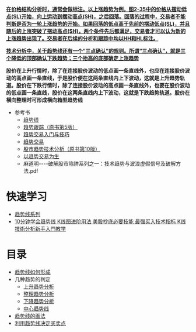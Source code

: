 [**在价格结构分析时，通常会做标注。以上涨趋势为例，图2-35中的价格从摆动低点(SL)开始，向上运动到摆动高点(SH)，之后回落。回落的过程中，交易者不能判断是否为一轮上涨趋势的开始。如果回落的低点高于先前的摆动低点(SL)，并且随后的上涨突破了摆动高点(SH)，两个条件先后都满足，交易者才可以认为新的上涨趋势出现了。交易者在后续的分析和跟踪中均以HH和HL标注。**](https://weread.qq.com/web/reader/90432d70813ab9001g01450akc51323901dc51ce410c121b)

[**技术分析中，关于趋势线还有一个“三点确认”的规则。所谓“三点确认”​，就是三个降低的顶部确认下跌趋势；三个抬高的底部确定上涨趋势**](https://weread.qq.com/web/reader/90432d70813ab9001g01450akc51323901dc51ce410c121b)

**股价在上升行情时，除了在连接股价波动的低点画一条直线外，也应在连接股价波动的高点画一条直线，于是股价便在这两条直线内上下波动，这就是上升趋势轨道。股价在下跌行情时，除了连接股价波动的高点画一条直线外，也要在股价波动的低点画一条直线，股价在这两条直线内上下波动，这就是下跌趋势轨道。股价在横向整理时可形成横向箱型趋势线**
 
 * 参考书
   * [趋势线](http://www.net767.com/Special/qushi/) 
   * [趋势跟踪（原书第5版）](https://weread.qq.com/web/reader/90f32a307230274990fe7f3kc81322c012c81e728d9d180)
   * [趋势交易入门与技巧](https://weread.qq.com/web/reader/51532ee05def4b515dca503)
   * [趋势交易](https://weread.qq.com/web/reader/57032b305d2322570ed5b8c)
   * [股市趋势技术分析（原书第10版）](https://weread.qq.com/web/reader/09f325105e009a09f7bb132)
   * [以趋势交易为生](https://weread.qq.com/web/reader/6d1320b0720528226d155e6)
   * 麻道明----破解股市陷阱系列之一：技术趋势与波浪虚假信号及破解方法.pdf

# 快速学习
* [趋势线系列](http://www.net767.com/Special/qushi/)
* [10分钟学会趋势线 K线图进阶用法 美股抄底必要技能 最强买入技术指标 K线技術分析新手入門教学](https://www.youtube.com/watch?v=smpV2dS0ek4)


# 目录
* [趋势线如何形成](https://weread.qq.com/web/reader/39e32730813ab77b3g013a02)
* 几种趋势的判定
  * [上升趋势分析](https://weread.qq.com/web/reader/19c325c05c7b7719c7e4ed1ke4d32d5015e4da3b7fbb1fa)
  * [整理趋势分析](https://weread.qq.com/web/reader/19c325c05c7b7719c7e4ed1ke4d32d5015e4da3b7fbb1fa)
  * [下降趋势分析](https://weread.qq.com/web/reader/19c325c05c7b7719c7e4ed1ke4d32d5015e4da3b7fbb1fa)
  * [中心趋势线](https://weread.qq.com/web/reader/19c325c05c7b7719c7e4ed1ke4d32d5015e4da3b7fbb1fa)
* [趋势线的画法](https://weread.qq.com/web/reader/90432d70813ab9001g01450akc51323901dc51ce410c121b)
* [利用趋势线决定买卖点](https://weread.qq.com/web/reader/19c325c05c7b7719c7e4ed1ke4d32d5015e4da3b7fbb1fa)

